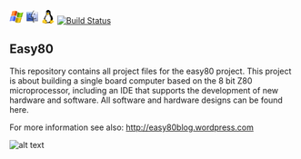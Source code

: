 ![Windows](src/datafiles/images/windows.png) ![MacOSX](src/datafiles/images/mac.png) ![Linux and Other](src/datafiles/images/linux.png) [![Build Status](https://travis-ci.org/daar/easy80.svg?branch=master)](https://travis-ci.org/daar/easy80)

## Easy80

This repository contains all project files for the easy80 project. This project is about building a single board computer based on the 8 bit Z80 microprocessor, including an IDE that supports the development of new hardware and software. All software and hardware designs can be found here.

For more information see also: http://easy80blog.wordpress.com

![alt text](https://easy80blog.files.wordpress.com/2017/02/easy80ide3.gif "Easy80-IDE")
